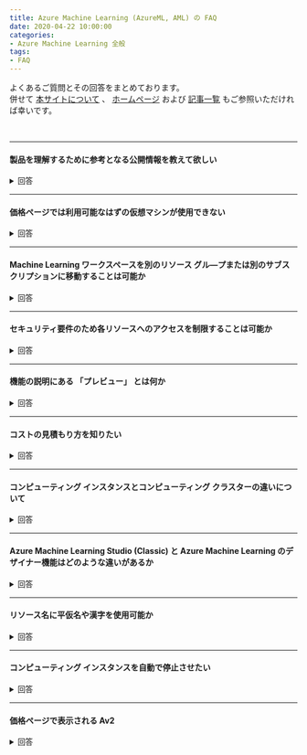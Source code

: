 ```yaml
---
title: Azure Machine Learning (AzureML, AML) の FAQ
date: 2020-04-22 10:00:00
categories:
- Azure Machine Learning 全般
tags:
- FAQ
---
```


よくあるご質問とその回答をまとめております。  
併せて [本サイトについて](https://jpmlblog.github.io/blog/2020/01/01/about-jpmlblog/) 、 [ホームページ](https://jpmlblog.github.io/blog/) および [記事一覧](https://jpmlblog.github.io/blog/archives/) もご参照いただければ幸いです。  

<!-- more -->
<br>

***
#### 製品を理解するために参考となる公開情報を教えて欲しい
<details><summary style="font-size: 10pt">回答</summary>

別途ブログ記事として掲載しております。以下リンクより参照ください。  
[参考となる公開情報について](https://jpmlblog.github.io/blog/2020/04/22/reference-websites/)  
</details>

***
#### 価格ページでは利用可能なはずの仮想マシンが使用できない
<details><summary style="font-size: 10pt">回答</summary>

[こちら](https://azure.microsoft.com/ja-jp/pricing/details/machine-learning/) のサイトより、各リージョンで利用可能な VM のサイズをご確認頂けます。ただし、利用にはクォータの拡張が必要な場合があります。  

例えば、東日本リージョンで NCsv3 シリーズの VM を専用コアとして使用する場合、既定ではクォータが割り当てられていないため作成できません。以下サイトに従い、クォータの増加を要求ください。  
[クォータの増加を要求](https://docs.microsoft.com/ja-jp/azure/machine-learning/how-to-manage-quotas#request-quota-increases)

</details>

***
#### Machine Learning ワークスペースを別のリソース グル―プまたは別のサブスクリプションに移動することは可能か
<details><summary style="font-size: 10pt">回答</summary>

不可能です。参考となる情報を紹介します。  
[Azure Machine Learning ワークスペースとは (#workspace-management)](https://docs.microsoft.com/ja-jp/azure/machine-learning/concept-workspace#workspace-management)  
> ! 警告  
Azure Machine Learning ワークスペースを別のサブスクリプションに移動したり、所有するサブスクリプションを新しいテナントに移動したりすることは、サポートされていません。 エラーの原因になります。
</details>

***
#### セキュリティ要件のため各リソースへのアクセスを制限することは可能か
<details><summary style="font-size: 10pt">回答</summary>

認証やアクセス権の付与、ネットワーク的な隔離、監視など、Azure Machine Learning で利用できるセキュリティ機能について、以下サイトにて纏めております。  
[Azure Machine Learning のエンタープライズ セキュリティ](https://docs.microsoft.com/ja-jp/azure/machine-learning/concept-enterprise-security)  

一部抜粋を紹介します。  

- **ストレージ サービスへのアクセスを制限する**  
   以下サイトに記載の認証方法をサポートしています。  
   [Azure Storage サービスに接続する (#supported-data-storage-service-types)](https://docs.microsoft.com/ja-jp/azure/machine-learning/how-to-access-data#supported-data-storage-service-types)

- **Web サービスへのアクセスを制限する**  
   TLS 1.2 の有効化、キーベースまたはトークン ベースの認証を有効化する方法があります。  
   [TLS を使用して Azure Machine Learning による Web サービスをセキュリティで保護する](https://docs.microsoft.com/ja-jp/azure/machine-learning/how-to-secure-web-service)  
   [Azure Machine Learning のリソースとワークフローの認証を設定する (#web-service-authentication)](https://docs.microsoft.com/ja-jp/azure/machine-learning/how-to-setup-authentication#web-service-authentication)  
- **外部ネットワークからのアクセスを制限する**  
   仮想ネットワークや Private Link を使用する方法があります。  
   [仮想ネットワークの分離とプライバシーの概要](https://docs.microsoft.com/ja-jp/azure/machine-learning/how-to-network-security-overview)  
   [Configure Azure Private Link for an Azure Machine Learning workspace](https://docs.microsoft.com/en-gb/azure/machine-learning/how-to-configure-private-link?tabs=azure-resource-manager)  

   公開情報に記載のない利用方法 (例えば、Azure SQL Server の「ファイアウォールと仮想ネットワーク」機能の使用など) はサポートされておりません。詳細につきましては [こちら](https://docs.microsoft.com/en-us/azure/machine-learning/how-to-network-security-overview#limitations) を参照ください。  
</details>

***
#### 機能の説明にある 「プレビュー」 とは何か
<details><summary style="font-size: 10pt">回答</summary>

Azure には、マイクロソフトがお客様のご意見を収集するために提供する、プレビュー版、ベータ版、またはその他のプレリリース版の機能、サービス、ソフトウェア、またはリージョン (以下、「プレビュー」といいます) が含まれる場合があります。以下サイトの使用条件に合意することを条件に、プレビューを使用することができます。  

- [Microsoft Azure プレビューの追加使用条件](https://azure.microsoft.com/ja-jp/support/legal/preview-supplemental-terms/)    
   > 1. 「現状有姿のまま」「瑕疵を問わない条件」「提供可能な場合に限り提供しうる形で」提供される  
   > 1. サービス レベル契約および限定的保証の対象とはならない
   > 1. カスタマー サポートの対象とならない
   > 1. 随時予告なくプレビューを変更または中止することがある
   > 1. 「一般向け提供製品」でリリースしないことを選択する場合がある

プレビューは開発段階のサービス・機能でもあるため、公開中のドキュメントと異なる仕様があったり、メンテナンスに伴い使用できなくなることがあります。以下のようなご質問につきましては、基本的に Azure サポートから回答を提供することが難しいことをご理解ください。  

- 一般サービス提供開始予定
- 予期しない動作の原因調査
- 公開情報にない仕様の確認

提供開始となった際には [Azure の更新情報](https://azure.microsoft.com/ja-jp/updates/?status=nowavailable&product=machine-learning-service,machine-learning-studio) サイトより通知されます。また、Azure ポータルまたは Azure Machine Learning のポータルで通知される場合もあります。   
  
</details>

***
#### コストの見積もり方を知りたい
<details><summary style="font-size: 10pt">回答</summary>

コストの見積もり例について下記記事に纏めています。  

- [Azure Machine Learning のコスト見積もりについて](https://jpmlblog.github.io/blog/2020/06/18/AML-estimate-costs/)  

その他、コスト見積もりの参考となる公開情報を紹介します。

- [Azure Machine Learning のコストを計画して管理する](https://docs.microsoft.com/ja-jp/azure/machine-learning/concept-plan-manage-cost)  
- [Azure Machine Learning の価格](https://azure.microsoft.com/ja-jp/pricing/details/machine-learning/)  
-  [料金計算ツール (+Azure Machine Learning)](https://azure.microsoft.com/ja-jp/pricing/calculator/?service=machine-learning-service)  
 
弊社より見積もりの回答が必要な場合、営業担当のタスクとして対応しております。下記サイトよりご依頼ください。  

- [Azure 営業担当者に問い合わせる](https://azure.microsoft.com/ja-jp/overview/sales-number/)
</details>

***
#### コンピューティング インスタンスとコンピューティング クラスターの違いについて
<details><summary style="font-size: 10pt">回答</summary>

下記サイトに情報が纏められております。

- (Azure Machine Learning のしくみ:アーキテクチャと概念 #コンピューティング)[https://docs.microsoft.com/ja-jp/azure/machine-learning/concept-azure-machine-learning-architecture#computes]

   >**コンピューティング インスタンス:** コンピューティング インスタンスは、機械学習用にインストールされた複数のツールと環境を含む VM です。 コンピューティング インスタンスの主な用途は、開発ワークステーションです。 セットアップを行うことなく、サンプル ノートブックの実行を開始できます。 コンピューティング インスタンスは、トレーニング ジョブと推論ジョブのコンピューティング先として使用できます。  
   
   >**コンピューティング クラスター:** コンピューティング クラスターは、マルチノード スケーリング機能を備えた VM のクラスターです。 コンピューティング クラスターは、大規模なジョブと運用環境のコンピューティング先に適しています。 クラスターは、ジョブが送信されるときに自動的にスケールアップされます。 トレーニング コンピューティング ターゲットとして、または開発/テスト デプロイのために使用します。

コンピューティング インスタンス関連情報:  

- [Azure Machine Learning コンピューティング インスタンスとは](https://docs.microsoft.com/ja-jp/azure/machine-learning/concept-compute-instance)
- [Azure Machine Learning コンピューティング インスタンスを作成して管理する](https://docs.microsoft.com/ja-jp/azure/machine-learning/how-to-create-manage-compute-instance?tabs=python)
- [Azure Machine Learning コンピューティング インスタンスへのモデルのデプロイ](https://docs.microsoft.com/ja-jp/azure/machine-learning/how-to-deploy-local-container-notebook-vm)

コンピューティング クラスター関連情報:  

- [Azure Machine Learning でのコンピューティング先とは](https://docs.microsoft.com/ja-jp/azure/machine-learning/concept-compute-target)
- [Azure Machine Learning コンピューティング クラスターの作成](https://docs.microsoft.com/ja-jp/azure/machine-learning/how-to-create-attach-compute-cluster?tabs=python)
- [チュートリアル:バッチ スコアリング用の Azure Machine Learning パイプラインを作成する](https://docs.microsoft.com/ja-jp/azure/machine-learning/tutorial-pipeline-batch-scoring-classification)
</details>

***
#### Azure Machine Learning Studio (Classic) と Azure Machine Learning のデザイナー機能はどのような違いがあるか
<details><summary style="font-size: 10pt">回答</summary>

それぞれ GUI ベースで機械学習を行うサービスとなりますが、新・旧という形では分けられておらず、データの移行にも対応していません。  
具体的な差異は以下サイトに纏められております。  

- [Azure Machine Learning と Machine Learning Studio (classic) の違い](https://docs.microsoft.com/ja-jp/azure/machine-learning/compare-azure-ml-to-studio-classic)
</details>

***
#### リソース名に平仮名や漢字を使用可能か
<details><summary style="font-size: 10pt">回答</summary>

使用可能な文字はありますが、予期せぬエラーが発生しリソース作成が失敗する場合があるため、推奨しません。  

リソース グループ名やリソース名には、有効な文字を指定させていただいております。下記情報に従い、リソース グループ名を英数字とハイフンのみを使用して作成ください。  
 
- [Microsoft.MachineLearningServices](https://docs.microsoft.com/ja-jp/azure/azure-resource-manager/management/resource-name-rules#microsoftmachinelearningservices)
   > Microsoft.MachineLearningServices  
   >|Entity|Scope|長さ|有効な文字|  
   >|:-----|:----|:---|:--------|  
   >|workspaces|resource group|3-33|英数字とハイフン。|  
   >|workspaces / computes|ワークスペース|2-16|英数字とハイフン。|  
</details>

***
#### コンピューティング インスタンスを自動で停止させたい
<details><summary style="font-size: 10pt">回答</summary>

Azure Functions を使用して、特定の時間に停止させる方法を以下記事にて公開しております。  

- [Azure Functions を使用してコンピューティング インスタンスを自動停止する方法について](https://jpmlblog.github.io/blog/2020/09/24/AML-functions-autostop/)  
</details>

***
#### 価格ページで表示される Av2 
<details><summary style="font-size: 10pt">回答</summary>

[Azure Machine Learning の価格](https://azure.microsoft.com/ja-jp/pricing/details/machine-learning/) のサイトに表示される VM サイズのうち、コンピューティング インスタンスとして選択できない場合があります。例えば、東日本リージョンの場合には Bs および Av2 Standard が使用できると表示されますが、コンピューティング インスタンスで使用可能な VM サイズの一覧およびクォータ一覧芋このシリーズは表示されません。  

これは、リージョンとしては使用できるものの、コンピューティング インスタンスやクラスターの様に、「マネージド コンピューティング」 としては使用できない事を示します。「マネージド コンピューティング」 として使用できる VM シリーズの一覧は、下記サイトを参照ください。  

- [サポートされている VM シリーズおよびサイズ](https://docs.microsoft.com/ja-jp/azure/machine-learning/concept-compute-target#supported-vm-series-and-sizes)

<br>
※ 適宜追加更新します。  

***
`変更履歴`  
`2020/04/22 created by Mochizuki`  
`2020/06/18 modified by Mochizuki`  
`2020/08/26 modified by Mochizuki`  
`2020/10/12 modified by Mochizuki`  
`2020/10/29 modified by Mochizuki`  
<br>
※ 本記事は 「[jpmlblog について](https://jpmlblog.github.io/blog/2020/01/01/about-jpmlblog/)」 の留意事項に準じます。  
※ 併せて 「[ホームページ](https://jpmlblog.github.io/blog/)」 および 「[記事一覧](https://jpmlblog.github.io/blog/archives/)」 もご参照いただければ幸いです。  